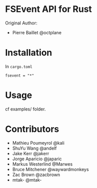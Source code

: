 # FSEvent API for Rust

Original Author:
- Pierre Baillet @octplane

# Installation

In `cargo.toml`

```
fsevent = "*"
```

# Usage

cf examples/ folder.

# Contributors

- Mathieu Poumeyrol @kali
- ShuYu Wang @andelf
- Jake Kerr @jakerr
- Jorge Aparicio @japaric
- Markus Westerlind @Marwes
- Bruce Mitchener @waywardmonkeys
- Zac Brown @zacbrown
- mtak- @mtak-
